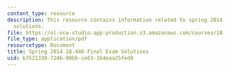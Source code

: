 ```yaml
---
content_type: resource
description: This resource contains information related to spring 2014 final exam
  solutions.
file: https://ol-ocw-studio-app-production.s3.amazonaws.com/courses/18-440-probability-and-random-variables-spring-2014/b7521330724b90bbce63164eaa25fed9_MIT18_440S14_final2014_sol.pdf
file_type: application/pdf
resourcetype: Document
title: Spring 2014 18.440 Final Exam Solutions
uid: b7521330-724b-90bb-ce63-164eaa25fed9
---
```

